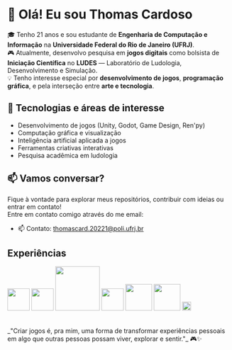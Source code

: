 # 👋 Olá! Eu sou Thomas Cardoso

🎓 Tenho 21 anos e sou estudante de **Engenharia de Computação e Informação** na **Universidade Federal do Rio de Janeiro (UFRJ)**.  
🎮 Atualmente, desenvolvo pesquisa em **jogos digitais** como bolsista de **Iniciação Científica** no **LUDES** — Laboratório de Ludologia, Desenvolvimento e Simulação.  
💡 Tenho interesse especial por **desenvolvimento de jogos**, **programação gráfica**, e pela interseção entre **arte e tecnologia**.

## 🚀 Tecnologias e áreas de interesse
- Desenvolvimento de jogos (Unity, Godot, Game Design, Ren'py)
- Computação gráfica e visualização
- Inteligência artificial aplicada a jogos
- Ferramentas criativas interativas
- Pesquisa acadêmica em ludologia

## 📫 Vamos conversar?
Fique à vontade para explorar meus repositórios, contribuir com ideias ou entrar em contato!  
Entre em contato comigo através do me email:

- 📫 Contato: thomascard.20221@poli.ufrj.br


## Experiências
<div>
<img src="https://github.com/thomascard2004/thomascard2004/assets/112047248/3aae9aca-cdcf-4639-95e3-f5c67614200b" width="50px">
<img src="https://github.com/thomascard2004/thomascard2004/assets/112047248/d3b47d0a-5edf-44c6-a363-ffb046823159" width="50px">
<img src="https://github.com/thomascard2004/thomascard2004/assets/112047248/96691d9c-5334-40a1-a644-b923435e7d0c" width="100px">
<img src="https://github.com/thomascard2004/thomascard2004/assets/112047248/913fb840-1356-4abc-9ef0-c894963fe38f" width="50px">
<img src="https://github.com/thomascard2004/thomascard2004/assets/112047248/775e00db-b8f2-47b3-9ff1-656bffd577e6" width="60px">
<img src="https://github.com/user-attachments/assets/7a25fff4-7b7e-443e-ac29-f5aa0c29cc47" width="60px">
<img alt="image" src="https://github.com/user-attachments/assets/55a729e8-9cda-4767-81a8-ff224177df37" width="20px" />

</div>

<br>
<br>
_"Criar jogos é, pra mim, uma forma de transformar experiências pessoais em algo que outras pessoas possam viver, explorar e sentir."_ 🎮✨


  

